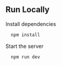 ## Run Locally

Install dependencies

```bash
  npm install
```

Start the server

```bash
  npm run dev
```
